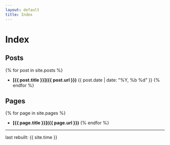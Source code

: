 ```yaml
---
layout: default
title: Index
---
```


# Index

## Posts
{% for post in site.posts %}
* **[{{ post.title }}]({{ post.url }})** {{ post.date | date: "%Y, %b %d" }}
{% endfor %}

## Pages
{% for page in site.pages %}
* **[{{ page.title }}]({{ page.url }})**
{% endfor %}

***


last rebuilt: {{ site.time }}